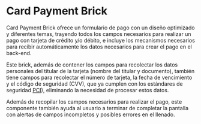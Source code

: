 # Card Payment Brick

Card Payment Brick ofrece un formulario de pago con un diseño optimizado y diferentes temas, trayendo todos los campos necesarios para realizar un pago con tarjeta de crédito y/o débito, e incluye los mecanismos necesarios para recibir automáticamente los datos necesarios para crear el pago en el back-end.

Este brick, además de contener los campos para recolectar los datos personales del titular de la tarjeta (nombre del titular y documento), también tiene campos para recolectar el número de tarjeta, la fecha de vencimiento y el código de seguridad (CVV), que ya cumplen con los estándares de seguridad [PCI](/developers/es/docs/checkout-bricks/additional-content/security/pci)), eliminando la necesidad de procesar estos datos.

Además de recopilar los campos necesarios para realizar el pago, este componente también ayuda al usuario a terminar de completar la pantalla con alertas de campos incompletos y posibles errores en el llenado.
